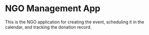 # NGO Management App
This is the NGO application for creating the event, scheduling it in the calendar, and tracking the donation record.
